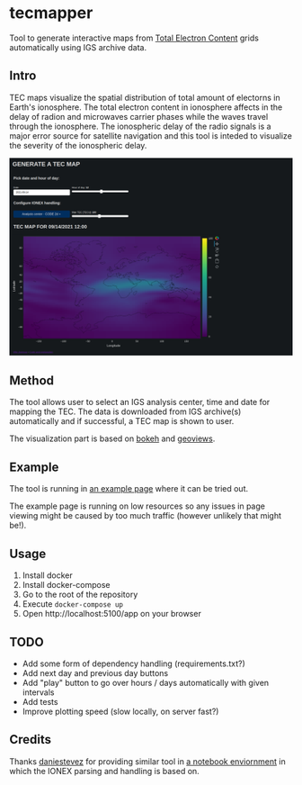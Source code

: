 # tecmapper
Tool to generate interactive maps from [Total Electron Content](https://en.wikipedia.org/wiki/Total_electron_content) grids automatically using IGS archive data.

## Intro

TEC maps visualize the spatial distribution of total amount of electorns in Earth's ionosphere. The total electron content in ionosphere affects in the delay of radion and microwaves carrier phases while the waves travel through the ionosphere. The ionospheric delay of the radio signals is a major error source for satellite navigation and this tool is inteded to visualize the severity of the ionospheric delay.

![Screenshot](resources/screenshot.png "Screenshot")


## Method
The tool allows user to select an IGS analysis center, time and date for mapping the TEC. The data is downloaded from IGS archive(s) automatically and if successful, a TEC map is shown to user.

The visualization part is based on [bokeh](https://bokeh.org/) and [geoviews](https://geoviews.org/).

## Example
The tool is running in [an example page](https://tec.jopppis.com/tecmapper) where it can be tried out.

The example page is running on low resources so any issues in page viewing might be caused by too much traffic (however unlikely that might be!).

## Usage
1. Install docker
2. Install docker-compose
3. Go to the root of the repository
4. Execute `docker-compose up`
5. Open http://localhost:5100/app on your browser

## TODO
* Add some form of dependency handling (requirements.txt?)
* Add next day and previous day buttons
* Add "play" button to go over hours / days automatically with given intervals
* Add tests
* Improve plotting speed (slow locally, on server fast?)

## Credits
Thanks [daniestevez](https://github.com/daniestevez) for providing similar tool in [a notebook enviornment](https://github.com/daniestevez/jupyter_notebooks/blob/master/IONEX.ipynb) in which the IONEX parsing and handling is based on.
